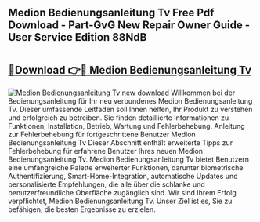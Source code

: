 ## Medion Bedienungsanleitung Tv Free Pdf Download - Part-GvG New Repair Owner Guide - User Service Edition 88NdB

# <h2><a href="http://df62i9.blite.top/?on=Medion+Bedienungsanleitung+Tv">🔗Download 👉🔴 Medion Bedienungsanleitung Tv</a></h2>

[![Medion Bedienungsanleitung Tv new download](https://i.imgur.com/lujVjoI.png)](http://df62i9.blite.top/?on=Medion+Bedienungsanleitung+Tv)
Willkommen bei der Bedienungsanleitung für Ihr neu verbundenes Medion Bedienungsanleitung Tv. Dieser umfassende Leitfaden soll Ihnen helfen, Ihr Produkt zu verstehen und erfolgreich zu betreiben. Sie finden detaillierte Informationen zu Funktionen, Installation, Betrieb, Wartung und Fehlerbehebung. Anleitung zur Fehlerbehebung für fortgeschrittene Benutzer Medion Bedienungsanleitung Tv Dieser Abschnitt enthält erweiterte Tipps zur Fehlerbehebung für erfahrene Benutzer Ihres neuen Medion Bedienungsanleitung Tv. Medion Bedienungsanleitung Tv bietet Benutzern eine umfangreiche Palette erweiterter Funktionen, darunter biometrische Authentifizierung, Smart-Home-Integration, automatische Updates und personalisierte Empfehlungen, die alle über die schlanke und benutzerfreundliche Oberfläche zugänglich sind. Wir sind Ihrem Erfolg verpflichtet, Medion Bedienungsanleitung Tv. Unser Ziel ist es, Sie zu befähigen, die besten Ergebnisse zu erzielen.
